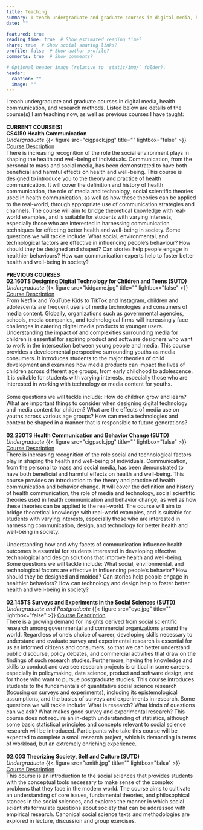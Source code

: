 ```yaml
---
title: Teaching
summary: I teach undergraduate and graduate courses in digital media, health communication, and research methods.
date: ""

featured: true
reading_time: true  # Show estimated reading time?
share: true  # Show social sharing links?
profile: false  # Show author profile?
comments: true  # Show comments?

# Optional header image (relative to `static/img/` folder).
header:
  caption: ""
  image: ""
---
```

I teach undergraduate and graduate courses in digital media, health communication, and research methods. Listed below are details of the course(s) I am teaching now, as well as previous courses I have taught:
<br/>
<br/>
**CURRENT COURSE(S)**
<br/>
**CS4150 Health Communication** <br/>
_Undergraduate_ {{< figure src="cigpack.jpg" title="" lightbox="false" >}}
<ins>Course Description</ins> <br/>
There is increasing recognition of the role the social environment plays in shaping the health and well-being of individuals. Communication, from the personal to mass and social media, has been demonstrated to have both beneficial and harmful effects on health and well-being. This course is designed to introduce you to the theory and practice of health communication. It will cover the definition and history of health communication, the role of media and technology, social scientific theories used in health communication, as well as how these theories can be applied to the real-world, through appropriate use of communication strategies and channels. The course will aim to bridge theoretical knowledge with real-world examples, and is suitable for students with varying interests, especially those who are interested in harnessing communication techniques for effecting better health and well-being in society. Some questions we will tackle include: What social, environmental, and technological factors are effective in influencing people’s behaviour? How should they be designed and shaped? Can stories help people engage in healthier behaviours? How can communication experts help to foster better health and well-being in society?
<br/>
<br/>
**PREVIOUS COURSES**
<br/>
**02.160TS Designing Digital Technology for Children and Teens (SUTD)** <br/>
_Undergraduate_ {{< figure src="kidgame.jpg" title="" lightbox="false" >}}
<ins>Course Description</ins> <br/>
From Netflix and YouTube Kids to TikTok and Instagram, children and adolescents are frequent users of media technologies and consumers of media content. Globally, organizations such as governmental agencies, schools, media companies, and technological firms will increasingly face challenges in catering digital media products to younger users. Understanding the impact of and complexities surrounding media for children is essential for aspiring product and software designers who want to work in the intersection between young people and media. This course provides a developmental perspective surrounding youths as media consumers. It introduces students to the major theories of child development and examines how media products can impact the lives of children across different age groups, from early childhood to adolescence. It is suitable for students with varying interests, especially those who are interested in working with technology or media content for youths. <br/> <br/>
Some questions we will tackle include: How do children grow and learn? What are important things to consider when designing digital technology and media content for children? What are the effects of media use on youths across various age groups? How can media technologies and content be shaped in a manner that is responsible to future generations?
<br/>
<br/>
**02.230TS Health Communication and Behavior Change (SUTD)** <br/>
_Undergraduate_ {{< figure src="cigpack.jpg" title="" lightbox="false" >}}
<ins>Course Description</ins> <br/>
There is increasing recognition of the role social and technological factors play in shaping the health and well-being of individuals. Communication, from the personal to mass and social media, has been demonstrated to have both beneficial and harmful effects on health and well-being. This course provides an introduction to the theory and practice of health communication and behavior change. It will cover the definition and history of health communication, the role of media and technology, social scientific theories used in health communication and behavior change, as well as how these theories can be applied to the real-world. The course will aim to bridge theoretical knowledge with real-world examples, and is suitable for students with varying interests, especially those who are interested in harnessing communication, design, and technology for better health and well-being in society. <br/> <br/>
Understanding how and why facets of communication influence health outcomes is essential for students interested in developing effective technological and design solutions that improve health and well-being. Some questions we will tackle include: What social, environmental, and technological factors are effective in influencing people’s behavior? How should they be designed and molded? Can stories help people engage in healthier behaviors? How can technology and design help to foster better health and well-being in society?
<br/>
<br/>
**02.145TS Surveys and Experiments in the Social Sciences (SUTD)** <br/>
_Undergraduate and Postgraduate_ {{< figure src="eye.jpg" title="" lightbox="false" >}}
<ins>Course Description</ins> <br/>
There is a growing demand for insights derived from social scientific research among governmental and commercial organizations around the world. Regardless of one’s choice of career, developing skills necessary to understand and evaluate survey and experimental research is essential for us as informed citizens and consumers, so that we can better understand public discourse, policy debates, and commercial activities that draw on the findings of such research studies. Furthermore, having the knowledge and skills to conduct and oversee research projects is critical in some careers, especially in policymaking, data science, product and software design, and for those who want to pursue postgraduate studies. This course introduces students to the fundamentals of quantitative social science research (focusing on surveys and experiments), including its epistemological assumptions, and the basics of surveys and experiments in research. Some questions we will tackle include: What is research? What kinds of questions can we ask? What makes good survey and experimental research? This course does not require an in-depth understanding of statistics, although some basic statistical principles and concepts relevant to social science research will be introduced. Participants who take this course will be expected to complete a small research project, which is demanding in terms of workload, but an extremely enriching experience.
<br/>
<br/>
**02.003 Theorizing Society, Self and Culture (SUTD)** <br/>
_Undergraduate_ {{< figure src="smith.jpg" title="" lightbox="false" >}}
<ins>Course Description</ins> <br/>
This course is an introduction to the social sciences that provides students with the conceptual tools necessary to make sense of the complex problems that they face in the modern world. The course aims to cultivate an understanding of core issues, fundamental theories, and philosophical stances in the social sciences, and explores the manner in which social scientists formulate questions about society that can be addressed with empirical research. Canonical social science texts and methodologies are explored in lecture, discussion and group exercises.
